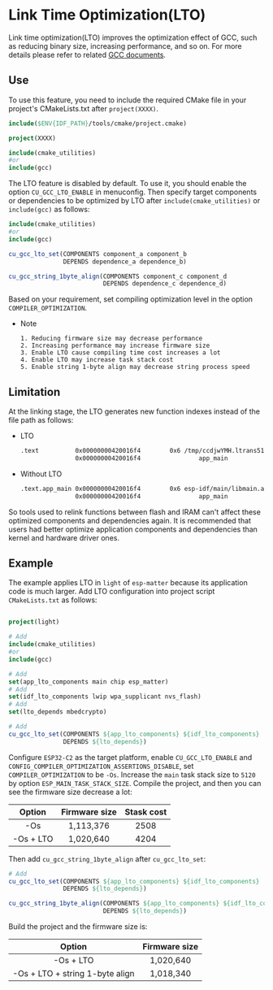 # Link Time Optimization(LTO)

Link time optimization(LTO) improves the optimization effect of GCC, such as reducing binary size, increasing performance, and so on. For more details please refer to related [GCC documents](https://gcc.gnu.org/onlinedocs/gccint/LTO.html).

## Use

To use this feature, you need to include the required CMake file in your project's CMakeLists.txt after `project(XXXX)`.

```cmake
include($ENV{IDF_PATH}/tools/cmake/project.cmake)

project(XXXX)

include(cmake_utilities)
#or
include(gcc)
```

The LTO feature is disabled by default. To use it, you should enable the option `CU_GCC_LTO_ENABLE` in menuconfig. Then specify target components or dependencies to be optimized by LTO after `include(cmake_utilities)` or `include(gcc)` as follows:

```cmake
include(cmake_utilities)
#or
include(gcc)

cu_gcc_lto_set(COMPONENTS component_a component_b
               DEPENDS dependence_a dependence_b)

cu_gcc_string_1byte_align(COMPONENTS component_c component_d
                          DEPENDS dependence_c dependence_d)
```

Based on your requirement, set compiling optimization level in the option `COMPILER_OPTIMIZATION`.

* Note

    ```
    1. Reducing firmware size may decrease performance
    2. Increasing performance may increase firmware size
    3. Enable LTO cause compiling time cost increases a lot
    4. Enable LTO may increase task stack cost
    5. Enable string 1-byte align may decrease string process speed
    ```

## Limitation

At the linking stage, the LTO generates new function indexes instead of the file path as follows:

- LTO 

    ```txt
    .text          0x00000000420016f4        0x6 /tmp/ccdjwYMH.ltrans51.ltrans.o
                   0x00000000420016f4                app_main
    ```

- Without LTO

    ```txt
    .text.app_main 0x00000000420016f4        0x6 esp-idf/main/libmain.a(app_main.c.obj)
                   0x00000000420016f4                app_main
    ```

So tools used to relink functions between flash and IRAM can't affect these optimized components and dependencies again. It is recommended that users had better optimize application components and dependencies than kernel and hardware driver ones.

## Example

The example applies LTO in `light` of `esp-matter` because its application code is much larger. Add LTO configuration into project script `CMakeLists.txt` as follows:

```cmake

project(light)

# Add
include(cmake_utilities)
#or
include(gcc)

# Add
set(app_lto_components main chip esp_matter)
# Add
set(idf_lto_components lwip wpa_supplicant nvs_flash)
# Add
set(lto_depends mbedcrypto)

# Add
cu_gcc_lto_set(COMPONENTS ${app_lto_components} ${idf_lto_components} 
               DEPENDS ${lto_depends})
```

Configure `ESP32-C2` as the target platform, enable `CU_GCC_LTO_ENABLE` and `CONFIG_COMPILER_OPTIMIZATION_ASSERTIONS_DISABLE`, set `COMPILER_OPTIMIZATION` to be `-Os`.
Increase the `main` task stack size to `5120` by option `ESP_MAIN_TASK_STACK_SIZE`.
Compile the project, and then you can see the firmware size decrease a lot:

Option | Firmware size | Stask cost
|:-:|:-:|:-:|
 -Os | 1,113,376 | 2508
 -Os + LTO | 1,020,640 | 4204

Then add `cu_gcc_string_1byte_align` after `cu_gcc_lto_set`:

```cmake
# Add
cu_gcc_lto_set(COMPONENTS ${app_lto_components} ${idf_lto_components} 
               DEPENDS ${lto_depends})

cu_gcc_string_1byte_align(COMPONENTS ${app_lto_components} ${idf_lto_components} 
                          DEPENDS ${lto_depends})
```

Build the project and the firmware size is:

Option | Firmware size |
|:-:|:-:|
 -Os + LTO | 1,020,640 |
 -Os + LTO + string 1-byte align | 1,018,340 |

